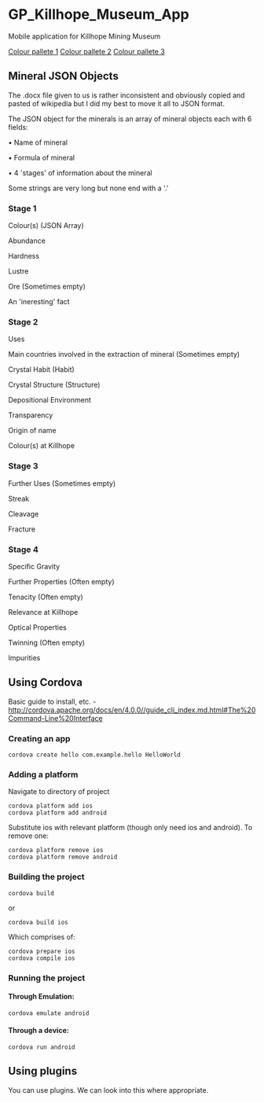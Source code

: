 # GP_Killhope_Museum_App
Mobile application for Killhope Mining Museum

[Colour pallete 1](http://www.colourlovers.com/palette/3691940/Killhope_1)
[Colour pallete 2](http://www.colourlovers.com/palette/3737311/Killhope_2)
[Colour pallete 3](http://www.colourlovers.com/palette/3737313/Killhope_3)


## Mineral JSON Objects
The .docx file given to us is rather inconsistent and obviously copied and pasted of wikipedia but I did my best to move it all to JSON format.

The JSON object for the minerals is an array of mineral objects each with 6 fields:

• Name of mineral

• Formula of mineral

• 4 'stages' of information about the mineral

Some strings are very long but none end with a '.'


### Stage 1
Colour(s) (JSON Array)

Abundance

Hardness

Lustre

Ore (Sometimes empty)

An 'ineresting' fact


### Stage 2
Uses

Main countries involved in the extraction of mineral (Sometimes empty)

Crystal Habit (Habit)

Crystal Structure (Structure)

Depositional Environment

Transparency

Origin of name

Colour(s) at Killhope


### Stage 3
Further Uses (Sometimes empty)

Streak

Cleavage

Fracture


### Stage 4
Specific Gravity

Further Properties (Often empty)

Tenacity (Often empty)

Relevance at Killhope

Optical Properties

Twinning (Often empty)

Impurities

## Using Cordova
Basic guide to install, etc. - http://cordova.apache.org/docs/en/4.0.0//guide_cli_index.md.html#The%20Command-Line%20Interface

### Creating an app

    cordova create hello com.example.hello HelloWorld

### Adding a platform
Navigate to directory of project

    cordova platform add ios
    cordova platform add android

Substitute ios with relevant platform (though only need ios and android).
To remove one:

    cordova platform remove ios
    cordova platform remove android

### Building the project

    cordova build

or

    cordova build ios

Which comprises of:

    cordova prepare ios
    cordova compile ios

### Running the project
#### Through Emulation:
    cordova emulate android

#### Through a device:
    cordova run android

## Using plugins
You can use plugins. We can look into this where appropriate.
